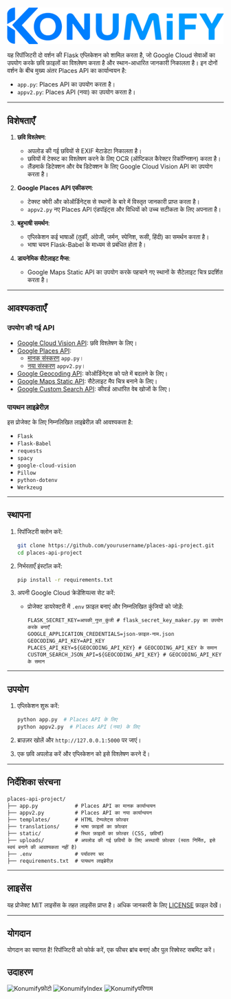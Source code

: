 ![KonumifyLogo](../static/konumify.png)

यह रिपॉजिटरी दो वर्शन की Flask एप्लिकेशन को शामिल करता है, जो Google Cloud सेवाओं का उपयोग करके छवि फ़ाइलों का विश्लेषण करता है और स्थान-आधारित जानकारी निकालता है। इन दोनों वर्शन के बीच मुख्य अंतर Places API का कार्यान्वयन है:

- `app.py`: Places API का उपयोग करता है।
- `appv2.py`: Places API (नया) का उपयोग करता है।

---

## विशेषताएँ

1. **छवि विश्लेषण**:
   - अपलोड की गई छवियों से EXIF मेटाडेटा निकालता है।
   - छवियों में टेक्स्ट का विश्लेषण करने के लिए OCR (ऑप्टिकल कैरेक्टर रिकॉग्निशन) करता है।
   - लैंडमार्क डिटेक्शन और वेब डिटेक्शन के लिए Google Cloud Vision API का उपयोग करता है।

2. **Google Places API एकीकरण**:
   - टेक्स्ट क्वेरी और कोऑर्डिनेट्स से स्थानों के बारे में विस्तृत जानकारी प्राप्त करता है।
   - `appv2.py` नए Places API एंडपॉइंट्स और विधियों को उच्च सटीकता के लिए अपनाता है।

3. **बहुभाषी समर्थन**:
   - एप्लिकेशन कई भाषाओं (तुर्की, अंग्रेजी, जर्मन, स्पेनिश, रूसी, हिंदी) का समर्थन करता है।
   - भाषा चयन Flask-Babel के माध्यम से प्रबंधित होता है।

4. **डायनेमिक सैटेलाइट मैप्स**:
   - Google Maps Static API का उपयोग करके पहचाने गए स्थानों के सैटेलाइट चित्र प्रदर्शित करता है।

---

## आवश्यकताएँ

### उपयोग की गई API

- [Google Cloud Vision API](https://cloud.google.com/vision/docs): छवि विश्लेषण के लिए।
- [Google Places API](https://developers.google.com/maps/documentation/places/web-service/choose-api):
  - [मानक संस्करण](https://developers.google.com/maps/documentation/places/web-service/search) `app.py`।
  - [नया संस्करण](https://developers.google.com/maps/documentation/places/web-service/op-overview) `appv2.py`।
- [Google Geocoding API](https://developers.google.com/maps/documentation/geocoding): कोऑर्डिनेट्स को पते में बदलने के लिए।
- [Google Maps Static API](https://developers.google.com/maps/documentation/maps-static): सैटेलाइट मैप चित्र बनाने के लिए।
- [Google Custom Search API](https://developers.google.com/custom-search/v1/introduction): कीवर्ड आधारित वेब खोजों के लिए।

### पायथन लाइब्रेरीज़

इस प्रोजेक्ट के लिए निम्नलिखित लाइब्रेरीज़ की आवश्यकता है:

- `Flask`
- `Flask-Babel`
- `requests`
- `spacy`
- `google-cloud-vision`
- `Pillow`
- `python-dotenv`
- `Werkzeug`

---

## स्थापना

1. रिपॉजिटरी क्लोन करें:
   ```bash
   git clone https://github.com/yourusername/places-api-project.git
   cd places-api-project
   ```

3. निर्भरताएँ इंस्टॉल करें:
   ```bash
   pip install -r requirements.txt
   ```

4. अपनी Google Cloud क्रेडेंशियल्स सेट करें:
   - प्रोजेक्ट डायरेक्टरी में `.env` फ़ाइल बनाएं और निम्नलिखित कुंजियों को जोड़ें:
     ```env
     FLASK_SECRET_KEY=आपकी_गुप्त_कुंजी # flask_secret_key_maker.py का उपयोग करके बनाएँ
     GOOGLE_APPLICATION_CREDENTIALS=json-फ़ाइल-नाम.json
     GEOCODING_API_KEY=API_KEY
     PLACES_API_KEY=${GEOCODING_API_KEY} # GEOCODING_API_KEY के समान
     CUSTOM_SEARCH_JSON_API=${GEOCODING_API_KEY} # GEOCODING_API_KEY के समान
     ```

---

## उपयोग

1. एप्लिकेशन शुरू करें:
   ```bash
   python app.py  # Places API के लिए
   python appv2.py  # Places API (नया) के लिए
   ```

2. ब्राउज़र खोलें और `http://127.0.0.1:5000` पर जाएं।

3. एक छवि अपलोड करें और एप्लिकेशन को इसे विश्लेषण करने दें।

---

## निर्देशिका संरचना

```
places-api-project/
├── app.py            # Places API का मानक कार्यान्वयन
├── appv2.py          # Places API का नया कार्यान्वयन
├── templates/        # HTML टेम्पलेट्स फ़ोल्डर
├── translations/     # भाषा फ़ाइलों का फ़ोल्डर
├── static/           # स्थिर फ़ाइलों का फ़ोल्डर (CSS, छवियाँ)
├── uploads/          # अपलोड की गई छवियों के लिए अस्थायी फ़ोल्डर (स्वतः निर्मित, इसे स्वयं बनाने की आवश्यकता नहीं है)
├── .env              # पर्यावरण चर
├── requirements.txt  # पायथन लाइब्रेरीज़
```

---

## लाइसेंस

यह प्रोजेक्ट MIT लाइसेंस के तहत लाइसेंस प्राप्त है। अधिक जानकारी के लिए [LICENSE](LICENSE) फ़ाइल देखें।

---

## योगदान

योगदान का स्वागत है! रिपॉजिटरी को फोर्क करें, एक फीचर ब्रांच बनाएं और पुल रिक्वेस्ट सबमिट करें।

## उदाहरण
![Konumifyफ़ोटो](https://i.ibb.co/QCvq1k1/LTMP.jpg)
![KonumifyIndex](https://i.ibb.co/W3dkXmY/1-hi.png)
![Konumifyपरिणाम](https://i.ibb.co/ZJrF37r/2-hi.png)
